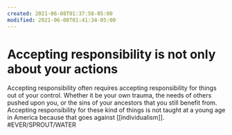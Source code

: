 ```yaml
---
created: 2021-06-08T01:37:58-05:00
modified: 2021-06-08T01:41:34-05:00
---
```


# Accepting responsibility is not only about your actions

Accepting responsibility often requires accepting responsibility for things out of your control. Whether it be your own trauma, the needs of others pushed upon you, or the sins of your ancestors that you still benefit from. Accepting responsibility for these kind of things is not taught at a young age in America because that goes against [[individualism]]. 
#EVER/SPROUT/WATER
